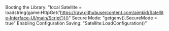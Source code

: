 Booting the Library: "local Satellite = loadstring(game:HttpGet('https://raw.githubusercontent.com/aimkid/Satellite-Interface-UI/main/Script'))()"
Secure Mode: "getgenv().SecureMode = true"
Enabling Configuration Saving: "Satellite:LoadConfiguration()"
